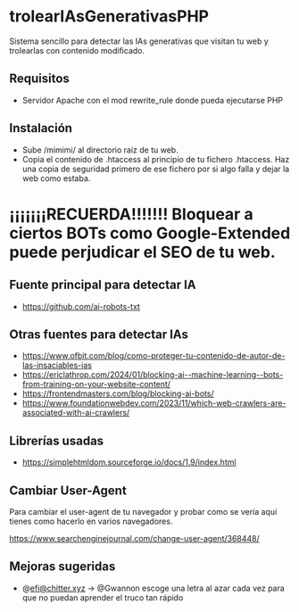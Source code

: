 # trolearIAsGenerativasPHP
Sistema sencillo para detectar las IAs generativas que visitan tu web y trolearlas con contenido modificado.

## Requisitos
* Servidor Apache con el mod rewrite_rule donde pueda ejecutarse PHP

## Instalación
* Sube /mimimi/ al directorio raiz de tu web.
* Copia el contenido de .htaccess al principio de tu fichero .htaccess. Haz una copia de seguridad primero de ese fichero por si algo falla y dejar la web como estaba.

# ¡¡¡¡¡¡¡RECUERDA!!!!!!! Bloquear a ciertos BOTs como Google-Extended puede perjudicar el SEO de tu web.

## Fuente principal para detectar IA

* https://github.com/ai-robots-txt

## Otras fuentes para detectar IAs
* https://www.ofbit.com/blog/como-proteger-tu-contenido-de-autor-de-las-insaciables-ias
* https://ericlathrop.com/2024/01/blocking-ai--machine-learning--bots-from-training-on-your-website-content/
* https://frontendmasters.com/blog/blocking-ai-bots/
* https://www.foundationwebdev.com/2023/11/which-web-crawlers-are-associated-with-ai-crawlers/

## Librerías usadas
* https://simplehtmldom.sourceforge.io/docs/1.9/index.html

## Cambiar User-Agent
Para cambiar el user-agent de tu navegador y probar como se vería aquí tienes como hacerlo en varios navegadores.

https://www.searchenginejournal.com/change-user-agent/368448/

## Mejoras sugeridas
* @efi@chitter.xyz -> @Gwannon escoge una letra al azar cada vez para que no puedan aprender el truco tan rápido

